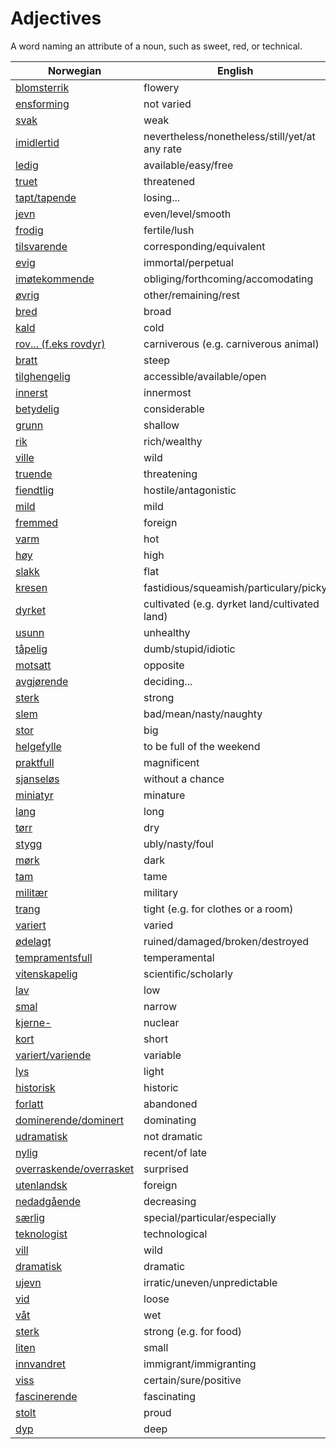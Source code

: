 # Adjectives

A word naming an attribute of a noun, such as sweet, red, or technical.

| Norwegian | English |
| --- | --- |
| [blomsterrik](https://www.ordnett.no/search?language=no&phrase=blomsterrik) | flowery |
| [ensforming](https://www.ordnett.no/search?language=no&phrase=ensforming) | not varied |
| [svak](https://www.ordnett.no/search?language=no&phrase=svak) | weak |
| [imidlertid](https://www.ordnett.no/search?language=no&phrase=imidlertid) | nevertheless/nonetheless/still/yet/at any rate |
| [ledig](https://www.ordnett.no/search?language=no&phrase=ledig) | available/easy/free |
| [truet](https://www.ordnett.no/search?language=no&phrase=truet) | threatened |
| [tapt/tapende](https://www.ordnett.no/search?language=no&phrase=tapt/tapende) | losing... |
| [jevn](https://www.ordnett.no/search?language=no&phrase=jevn) | even/level/smooth |
| [frodig](https://www.ordnett.no/search?language=no&phrase=frodig) | fertile/lush |
| [tilsvarende](https://www.ordnett.no/search?language=no&phrase=tilsvarende) | corresponding/equivalent |
| [evig](https://www.ordnett.no/search?language=no&phrase=evig) | immortal/perpetual |
| [imøtekommende](https://www.ordnett.no/search?language=no&phrase=imøtekommende) | obliging/forthcoming/accomodating |
| [øvrig](https://www.ordnett.no/search?language=no&phrase=øvrig) | other/remaining/rest |
| [bred](https://www.ordnett.no/search?language=no&phrase=bred) | broad |
| [kald](https://www.ordnett.no/search?language=no&phrase=kald) | cold |
| [rov... (f.eks rovdyr)](https://www.ordnett.no/search?language=no&phrase=rov...%20(f.eks%20rovdyr)) | carniverous (e.g. carniverous animal) |
| [bratt](https://www.ordnett.no/search?language=no&phrase=bratt) | steep |
| [tilghengelig](https://www.ordnett.no/search?language=no&phrase=tilghengelig) | accessible/available/open |
| [innerst](https://www.ordnett.no/search?language=no&phrase=innerst) | innermost |
| [betydelig](https://www.ordnett.no/search?language=no&phrase=betydelig) | considerable |
| [grunn](https://www.ordnett.no/search?language=no&phrase=grunn) | shallow |
| [rik](https://www.ordnett.no/search?language=no&phrase=rik) | rich/wealthy |
| [ville](https://www.ordnett.no/search?language=no&phrase=ville) | wild |
| [truende](https://www.ordnett.no/search?language=no&phrase=truende) | threatening |
| [fiendtlig](https://www.ordnett.no/search?language=no&phrase=fiendtlig) | hostile/antagonistic |
| [mild](https://www.ordnett.no/search?language=no&phrase=mild) | mild |
| [fremmed](https://www.ordnett.no/search?language=no&phrase=fremmed) | foreign |
| [varm](https://www.ordnett.no/search?language=no&phrase=varm) | hot |
| [høy](https://www.ordnett.no/search?language=no&phrase=høy) | high |
| [slakk](https://www.ordnett.no/search?language=no&phrase=slakk) | flat |
| [kresen](https://www.ordnett.no/search?language=no&phrase=kresen) | fastidious/squeamish/particulary/picky |
| [dyrket](https://www.ordnett.no/search?language=no&phrase=dyrket) | cultivated (e.g. dyrket land/cultivated land) |
| [usunn](https://www.ordnett.no/search?language=no&phrase=usunn) | unhealthy |
| [tåpelig](https://www.ordnett.no/search?language=no&phrase=tåpelig) | dumb/stupid/idiotic |
| [motsatt](https://www.ordnett.no/search?language=no&phrase=motsatt) | opposite |
| [avgjørende](https://www.ordnett.no/search?language=no&phrase=avgjørende) | deciding... |
| [sterk](https://www.ordnett.no/search?language=no&phrase=sterk) | strong |
| [slem](https://www.ordnett.no/search?language=no&phrase=slem) | bad/mean/nasty/naughty |
| [stor](https://www.ordnett.no/search?language=no&phrase=stor) | big |
| [helgefylle](https://www.ordnett.no/search?language=no&phrase=helgefylle) | to be full of the weekend |
| [praktfull](https://www.ordnett.no/search?language=no&phrase=praktfull) | magnificent |
| [sjanseløs](https://www.ordnett.no/search?language=no&phrase=sjanseløs) | without a chance |
| [miniatyr](https://www.ordnett.no/search?language=no&phrase=miniatyr) | minature |
| [lang](https://www.ordnett.no/search?language=no&phrase=lang) | long |
| [tørr](https://www.ordnett.no/search?language=no&phrase=tørr) | dry |
| [stygg](https://www.ordnett.no/search?language=no&phrase=stygg) | ubly/nasty/foul |
| [mørk](https://www.ordnett.no/search?language=no&phrase=mørk) | dark |
| [tam](https://www.ordnett.no/search?language=no&phrase=tam) | tame |
| [militær](https://www.ordnett.no/search?language=no&phrase=militær) | military |
| [trang](https://www.ordnett.no/search?language=no&phrase=trang) | tight (e.g. for clothes or a room) |
| [variert](https://www.ordnett.no/search?language=no&phrase=variert) | varied |
| [ødelagt](https://www.ordnett.no/search?language=no&phrase=ødelagt) | ruined/damaged/broken/destroyed |
| [tempramentsfull](https://www.ordnett.no/search?language=no&phrase=tempramentsfull) | temperamental |
| [vitenskapelig](https://www.ordnett.no/search?language=no&phrase=vitenskapelig) | scientific/scholarly |
| [lav](https://www.ordnett.no/search?language=no&phrase=lav) | low |
| [smal](https://www.ordnett.no/search?language=no&phrase=smal) | narrow |
| [kjerne-](https://www.ordnett.no/search?language=no&phrase=kjerne-) | nuclear |
| [kort](https://www.ordnett.no/search?language=no&phrase=kort) | short |
| [variert/variende](https://www.ordnett.no/search?language=no&phrase=variert/variende) | variable |
| [lys](https://www.ordnett.no/search?language=no&phrase=lys) | light |
| [historisk](https://www.ordnett.no/search?language=no&phrase=historisk) | historic |
| [forlatt](https://www.ordnett.no/search?language=no&phrase=forlatt) | abandoned |
| [dominerende/dominert](https://www.ordnett.no/search?language=no&phrase=dominerende/dominert) | dominating |
| [udramatisk](https://www.ordnett.no/search?language=no&phrase=udramatisk) | not dramatic |
| [nylig](https://www.ordnett.no/search?language=no&phrase=nylig) | recent/of late |
| [overraskende/overrasket](https://www.ordnett.no/search?language=no&phrase=overraskende/overrasket) | surprised |
| [utenlandsk](https://www.ordnett.no/search?language=no&phrase=utenlandsk) | foreign |
| [nedadgående](https://www.ordnett.no/search?language=no&phrase=nedadgående) | decreasing |
| [særlig](https://www.ordnett.no/search?language=no&phrase=særlig) | special/particular/especially |
| [teknologist](https://www.ordnett.no/search?language=no&phrase=teknologist) | technological |
| [vill](https://www.ordnett.no/search?language=no&phrase=vill) | wild |
| [dramatisk](https://www.ordnett.no/search?language=no&phrase=dramatisk) | dramatic |
| [ujevn](https://www.ordnett.no/search?language=no&phrase=ujevn) | irratic/uneven/unpredictable |
| [vid](https://www.ordnett.no/search?language=no&phrase=vid) | loose |
| [våt](https://www.ordnett.no/search?language=no&phrase=våt) | wet |
| [sterk](https://www.ordnett.no/search?language=no&phrase=sterk) | strong (e.g. for food) |
| [liten](https://www.ordnett.no/search?language=no&phrase=liten) | small |
| [innvandret](https://www.ordnett.no/search?language=no&phrase=innvandret) | immigrant/immigranting |
| [viss](https://www.ordnett.no/search?language=no&phrase=viss) | certain/sure/positive |
| [fascinerende](https://www.ordnett.no/search?language=no&phrase=fascinerende) | fascinating |
| [stolt](https://www.ordnett.no/search?language=no&phrase=stolt) | proud |
| [dyp](https://www.ordnett.no/search?language=no&phrase=dyp) | deep |

